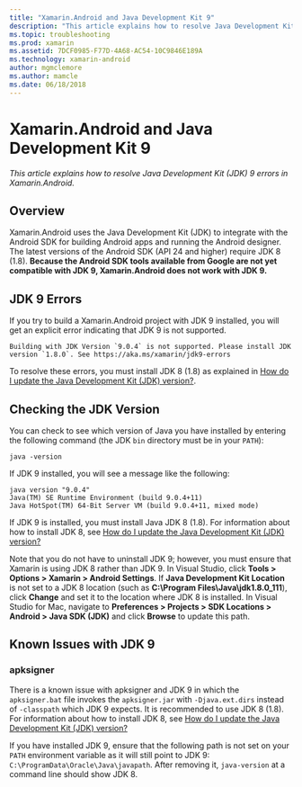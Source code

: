 ```yaml
---
title: "Xamarin.Android and Java Development Kit 9"
description: "This article explains how to resolve Java Development Kit (JDK) 9 errors in Xamarin.Android."
ms.topic: troubleshooting
ms.prod: xamarin
ms.assetid: 7DCF0985-F77D-4A68-AC54-10C9846E189A
ms.technology: xamarin-android
author: mgmclemore
ms.author: mamcle
ms.date: 06/18/2018
---
```


# Xamarin.Android and Java Development Kit 9

_This article explains how to resolve Java Development Kit (JDK) 9 errors in Xamarin.Android._


## Overview

Xamarin.Android uses the Java Development Kit (JDK) to integrate with
the Android SDK for building Android apps and running the Android
designer. The latest versions of the Android SDK (API 24 and higher)
require JDK 8 (1.8). **Because the Android SDK tools available from
Google are not yet compatible with JDK 9, Xamarin.Android does not work
with JDK 9.**

## JDK 9 Errors

If you try to build a Xamarin.Android project with JDK 9 installed, you
will get an explicit error indicating that JDK 9 is not supported.

```shell
Building with JDK Version `9.0.4` is not supported. Please install JDK version `1.8.0`. See https://aka.ms/xamarin/jdk9-errors	
```

To resolve these errors, you must install JDK 8 (1.8) as explained in
[How do I update the Java Development Kit (JDK) version?](~/android/troubleshooting/questions/update-jdk.md).


## Checking the JDK Version

You can check to see which version of Java you have installed
by entering the following command (the JDK `bin` directory must
be in your `PATH`):

```shell
java -version
```

If JDK 9 installed, you will see a message like the following:

```shell
java version "9.0.4"
Java(TM) SE Runtime Environment (build 9.0.4+11)
Java HotSpot(TM) 64-Bit Server VM (build 9.0.4+11, mixed mode)
```

If JDK 9 is installed, you must install Java JDK 8 (1.8). For
information about how to install JDK 8, see
[How do I update the Java Development Kit (JDK) version?](~/android/troubleshooting/questions/update-jdk.md)

Note that you do not have to uninstall JDK 9; however, you must ensure
that Xamarin is using JDK 8 rather than JDK 9. In Visual Studio, click
**Tools > Options > Xamarin > Android Settings**. If **Java Development
Kit Location** is not set to a JDK 8 location (such as **C:\\Program Files\\Java\\jdk1.8.0_111**), 
click **Change** and set it to the location where JDK 8 is installed. In 
Visual Studio for Mac, navigate to 
**Preferences > Projects > SDK Locations > Android > Java SDK (JDK)** 
and click **Browse** to update this path.

## Known Issues with JDK 9

### apksigner

There is a known issue with apksigner and JDK 9 in which the
`apksigner.bat` file invokes the `apksigner.jar` with `-Djava.ext.dirs`
instead of `-classpath` which JDK 9 expects. It is recommended to use
JDK 8 (1.8). For information about how to install JDK 8, see
[How do I update the Java Development Kit (JDK) version?](~/android/troubleshooting/questions/update-jdk.md)

If you have installed JDK 9, ensure that the following path is not set on
your `PATH` environment variable as it will still point to JDK 9:
`C:\ProgramData\Oracle\Java\javapath`. After removing it, `java-version` at a 
command line should show JDK 8.

